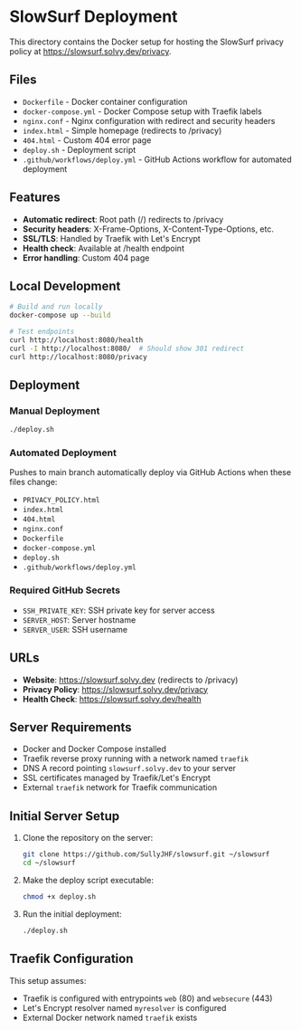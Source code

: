 # SlowSurf Deployment

This directory contains the Docker setup for hosting the SlowSurf privacy policy at https://slowsurf.solvy.dev/privacy.

## Files

- `Dockerfile` - Docker container configuration
- `docker-compose.yml` - Docker Compose setup with Traefik labels
- `nginx.conf` - Nginx configuration with redirect and security headers
- `index.html` - Simple homepage (redirects to /privacy)
- `404.html` - Custom 404 error page
- `deploy.sh` - Deployment script
- `.github/workflows/deploy.yml` - GitHub Actions workflow for automated deployment

## Features

- **Automatic redirect**: Root path (/) redirects to /privacy
- **Security headers**: X-Frame-Options, X-Content-Type-Options, etc.
- **SSL/TLS**: Handled by Traefik with Let's Encrypt
- **Health check**: Available at /health endpoint
- **Error handling**: Custom 404 page

## Local Development

```bash
# Build and run locally
docker-compose up --build

# Test endpoints
curl http://localhost:8080/health
curl -I http://localhost:8080/  # Should show 301 redirect
curl http://localhost:8080/privacy
```

## Deployment

### Manual Deployment

```bash
./deploy.sh
```

### Automated Deployment

Pushes to main branch automatically deploy via GitHub Actions when these files change:
- `PRIVACY_POLICY.html`
- `index.html`
- `404.html`
- `nginx.conf`
- `Dockerfile`
- `docker-compose.yml`
- `deploy.sh`
- `.github/workflows/deploy.yml`

### Required GitHub Secrets

- `SSH_PRIVATE_KEY`: SSH private key for server access
- `SERVER_HOST`: Server hostname
- `SERVER_USER`: SSH username

## URLs

- **Website**: https://slowsurf.solvy.dev (redirects to /privacy)
- **Privacy Policy**: https://slowsurf.solvy.dev/privacy
- **Health Check**: https://slowsurf.solvy.dev/health

## Server Requirements

- Docker and Docker Compose installed
- Traefik reverse proxy running with a network named `traefik`
- DNS A record pointing `slowsurf.solvy.dev` to your server
- SSL certificates managed by Traefik/Let's Encrypt
- External `traefik` network for Traefik communication

## Initial Server Setup

1. Clone the repository on the server:
   ```bash
   git clone https://github.com/SullyJHF/slowsurf.git ~/slowsurf
   cd ~/slowsurf
   ```

2. Make the deploy script executable:
   ```bash
   chmod +x deploy.sh
   ```

3. Run the initial deployment:
   ```bash
   ./deploy.sh
   ```

## Traefik Configuration

This setup assumes:
- Traefik is configured with entrypoints `web` (80) and `websecure` (443)
- Let's Encrypt resolver named `myresolver` is configured
- External Docker network named `traefik` exists